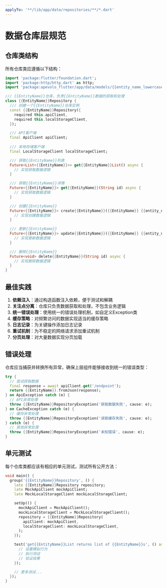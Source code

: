 ```yaml
---
applyTo: '**/lib/app/data/repositories/**/*.dart'
---
```


# 数据仓库层规范

## 仓库类结构

所有仓库类应遵循以下结构：

```dart
import 'package:flutter/foundation.dart';
import 'package:http/http.dart' as http;
import 'package:apevolo_flutter/app/data/models/{{entity_name_lowercase}}.dart';

/// {{EntityName}}仓库，负责{{EntityName}}数据的获取和处理
class {{EntityName}}Repository {
  /// 创建一个{{EntityName}}仓库实例
  const {{EntityName}}Repository({
    required this.apiClient,
    required this.localStorageClient,
  });

  /// API客户端
  final ApiClient apiClient;
  
  /// 本地存储客户端
  final LocalStorageClient localStorageClient;

  /// 获取{{EntityName}}列表
  Future<List<{{EntityName}}>> get{{EntityName}}List() async {
    // 实现获取数据逻辑
  }

  /// 获取{{EntityName}}详情
  Future<{{EntityName}}> get{{EntityName}}(String id) async {
    // 实现获取数据逻辑
  }

  /// 创建{{EntityName}}
  Future<{{EntityName}}> create{{EntityName}}({{EntityName}} {{entity_name_lowercase}}) async {
    // 实现创建数据逻辑
  }

  /// 更新{{EntityName}}
  Future<{{EntityName}}> update{{EntityName}}({{EntityName}} {{entity_name_lowercase}}) async {
    // 实现更新数据逻辑
  }

  /// 删除{{EntityName}}
  Future<void> delete{{EntityName}}(String id) async {
    // 实现删除数据逻辑
  }
}
```

## 最佳实践

1. **依赖注入**：通过构造函数注入依赖，便于测试和解耦
2. **关注点分离**：仓库只负责数据获取和处理，不包含业务逻辑
3. **统一错误处理**：使用统一的错误处理机制，如自定义Exception类
4. **缓存策略**：对频繁访问的数据实现适当的缓存策略
5. **日志记录**：为关键操作添加日志记录
6. **重试机制**：为不稳定的网络请求添加重试机制
7. **分页处理**：对大量数据实现分页加载

## 错误处理

仓库应当捕获并转换所有异常，确保上层组件能够接收到统一的错误类型：

```dart
try {
  // 尝试获取数据
  final response = await apiClient.get('/endpoint');
  return {{EntityName}}.fromJson(response);
} on ApiException catch (e) {
  // API异常处理
  throw {{EntityName}}RepositoryException('获取数据失败', cause: e);
} on CacheException catch (e) {
  // 缓存异常处理
  throw {{EntityName}}RepositoryException('读取缓存失败', cause: e);
} catch (e) {
  // 其他异常处理
  throw {{EntityName}}RepositoryException('未知错误', cause: e);
}
```

## 单元测试

每个仓库类都应该有相应的单元测试，测试所有公开方法：

```dart
void main() {
  group('{{EntityName}}Repository', () {
    late {{EntityName}}Repository repository;
    late MockApiClient mockApiClient;
    late MockLocalStorageClient mockLocalStorageClient;

    setUp(() {
      mockApiClient = MockApiClient();
      mockLocalStorageClient = MockLocalStorageClient();
      repository = {{EntityName}}Repository(
        apiClient: mockApiClient,
        localStorageClient: mockLocalStorageClient,
      );
    });

    test('get{{EntityName}}List returns list of {{EntityName}}s', () async {
      // 设置模拟行为
      // 执行测试
      // 验证结果
    });

    // 更多测试...
  });
}
```
